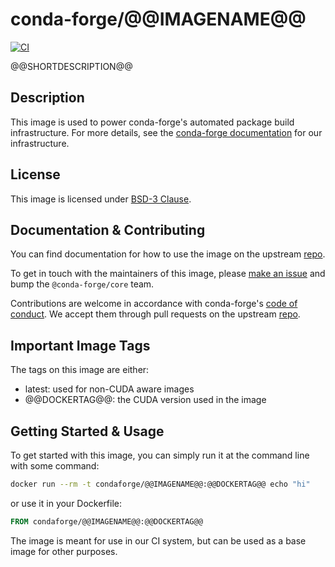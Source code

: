 # conda-forge/@@IMAGENAME@@
[![CI](https://github.com/conda-forge/docker-images/workflows/CI/badge.svg)](https://github.com/conda-forge/docker-images/actions?query=branch%3Amain+workflow%3Aci)

@@SHORTDESCRIPTION@@

## Description

This image is used to power conda-forge's automated package build infrastructure. For more details, see the [conda-forge documentation](https://conda-forge.org/docs/maintainer/infrastructure/) for our infrastructure.

## License

This image is licensed under [BSD-3 Clause](https://github.com/conda-forge/docker-images/blob/main/LICENSE).

## Documentation & Contributing

You can find documentation for how to use the image on the
upstream [repo](https://github.com/conda-forge/docker-images).

To get in touch with the maintainers of this image, please [make an issue](https://github.com/conda-forge/docker-images/issues/new/choose)
and bump the `@conda-forge/core` team.

Contributions are welcome in accordance
with conda-forge's [code of conduct](https://conda-forge.org/community/code-of-conduct/). We accept them through pull requests on the
upstream [repo](https://github.com/conda-forge/docker-images/compare).

## Important Image Tags

The tags on this image are either:

- latest: used for non-CUDA aware images
- @@DOCKERTAG@@: the CUDA version used in the image

## Getting Started & Usage

To get started with this image, you can simply run it at the command line with some command:

```bash
docker run --rm -t condaforge/@@IMAGENAME@@:@@DOCKERTAG@@ echo "hi"
```

or use it in your Dockerfile:

```Dockerfile
FROM condaforge/@@IMAGENAME@@:@@DOCKERTAG@@
```

The image is meant for use in our CI system, but can be used as a base image for other purposes.
